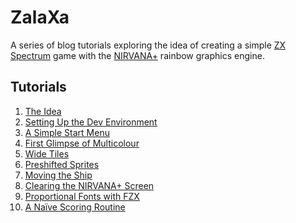 # ZalaXa
A series of blog tutorials exploring the idea of creating a simple <a href="https://en.wikipedia.org/wiki/ZX_Spectrum" target="_blank">ZX Spectrum</a> game with the <a href="https://faqwiki.zxnet.co.uk/wiki/NIRVANA%2B_Engine" target="_blank">NIRVANA+</a> rainbow graphics engine.

## Tutorials  
1.  <a href="https://seven-fff.com/blog/zalaxa-1-the-idea/" target="_blank">The Idea</a>  
2.  <a href="https://seven-fff.com/blog/zalaxa-2-setting-up-the-dev-environment/" target="_blank">Setting Up the Dev Environment</a>  
3.  <a href="https://seven-fff.com/blog/zalaxa-3-a-simple-start-menu/" target="_blank">A Simple Start Menu</a> 
4.  <a href="https://seven-fff.com/blog/zalaxa-4-first-glimpse-of-multicolour/" target="_blank">First Glimpse of Multicolour</a> 
5.  <a href="https://seven-fff.com/blog/zalaxa-5-wide-tiles/" target="_blank">Wide Tiles</a> 
6.  <a href="https://seven-fff.com/blog/zalaxa-6-preshifted-sprites/" target="_blank">Preshifted Sprites</a> 
7.  <a href="https://seven-fff.com/blog/zalaxa-7-moving-the-ship/" target="_blank">Moving the Ship</a> 
8.  <a href="https://seven-fff.com/blog/zalaxa-8-clearing-the-nirvana-screen/" target="_blank">Clearing the NIRVANA+ Screen</a>
9.  <a href="https://seven-fff.com/blog/zalaxa-9-proportional-fonts-with-fzx/" target="_blank">Proportional Fonts with FZX</a>
10. <a href="https://seven-fff.com/blog/zalaxa-10-a-naive-scoring-routine/" target="_blank">A Naïve Scoring Routine</a>



